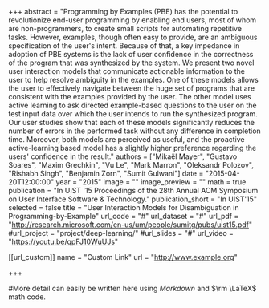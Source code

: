 +++
abstract = "Programming by Examples (PBE) has the potential to revolutionize end-user programming by enabling end users, most of whom are non-programmers, to create small scripts for automating repetitive tasks. However, examples, though often easy to provide, are an ambiguous specification of the user's intent. Because of that, a key impedance in adoption of PBE systems is the lack of user confidence in the correctness of the program that was synthesized by the system. We present two novel user interaction models that communicate actionable information to the user to help resolve ambiguity in the examples. One of these models allows the user to effectively navigate between the huge set of programs that are consistent with the examples provided by the user. The other model uses active learning to ask directed example-based questions to the user on the test input data over which the user intends to run the synthesized program. Our user studies show that each of these models significantly reduces the number of errors in the performed task without any difference in completion time. Moreover, both models are perceived as useful, and the proactive active-learning based model has a slightly higher preference regarding the users' confidence in the result."
authors = ["Mikaël Mayer", "Gustavo Soares", "Maxim Grechkin", "Vu Le", "Mark Marron", "Oleksandr Polozov", "Rishabh Singh", "Benjamin Zorn", "Sumit Gulwani"]
date = "2015-04-20T12:00:00"
year = "2015"
image = ""
image_preview = ""
math = true
publication = "In UIST '15 Proceedings of the 28th Annual ACM Symposium on User Interface Software & Technology."
publication_short = "In UIST'15"
selected = false
title = "User Interaction Models for Disambiguation in Programming-by-Example"
url_code = "#"
url_dataset = "#"
url_pdf = "http://research.microsoft.com/en-us/um/people/sumitg/pubs/uist15.pdf"
#url_project = "project/deep-learning/"
#url_slides = "#"
url_video = "https://youtu.be/qpFJ10WuUJs"

[[url_custom]]
name = "Custom Link"
url = "http://www.example.org"

+++

#More detail can easily be written here using *Markdown* and $\rm \LaTeX$ math code.
